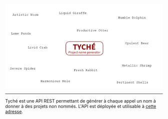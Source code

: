 <p align="center">
  <img src="https://github.com/Carduin/Tyche/blob/main/logo.png" alt="Logo Tyché"/>
</p>

***
Tyché est une API REST permettant de générer à chaque appel un nom à donner à des projets non nommés.
L'API est déployée et utilisable à [cette adresse](https://api.arthurmurillo.com/NameGeneratorApi.php).
